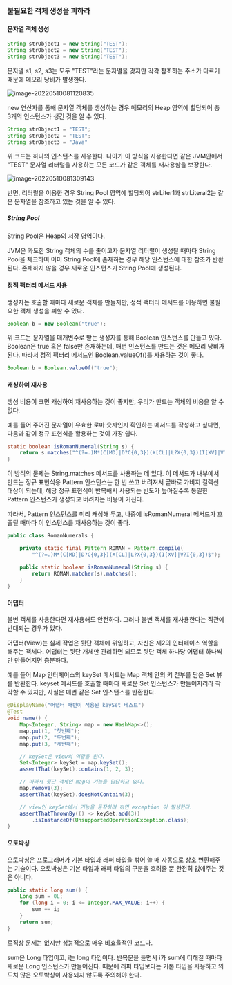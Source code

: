 ### 불필요한 객체 생성을 피하라



#### 문자열 객체 생성

```java
String strObject1 = new String("TEST");
String strObject2 = new String("TEST");
String strObject3 = new String("TEST");
```

문자열 s1, s2, s3는 모두 "TEST"라는 문자열을 갖지만 각각 참조하는 주소가 다르기 때문에 메모리 낭비가 발생한다.

![image-20220510081120835](C:\Users\UserK\AppData\Roaming\Typora\typora-user-images\image-20220510081120835.png)

new 연산자를 통해 문자열 객체를 생성하는 경우 메모리의 Heap 영역에 할당되어 총 3개의 인스턴스가 생긴 것을 알 수 있다.



```java
String strObject1 = "TEST";
String strObject2 = "TEST";
String strObject3 = "Java"
```

위 코드는 하나의 인스턴스를 사용한다. 나아가 이 방식을 사용한다면 같은 JVM안에서 "TEST" 문자열 리터럴을 사용하는 모든 코드가 같은 객체를 재사용함을 보장한다.

![image-20220510081309143](C:\Users\UserK\AppData\Roaming\Typora\typora-user-images\image-20220510081309143.png)

반면, 리터럴을 이용한 경우 String Pool 영역에 할당되어 strLiter1과 strLiteral2는 같은 문자열을 참조하고 있는 것을 알 수 있다.

##### String Pool

String Pool은 Heap의 저장 영역이다. 

JVM은 과도한 String 객체의 수를 줄이고자 문자열 리터럴이 생성될 때마다 String Pool을 체크하여 이미 String Pool에 존재하는 경우 해당 인스턴스에 대한 참조가 반환된다. 존재하지 않을 경우 새로운 인스턴스가 String Pool에 생성된다.



#### 정적 팩터리 메서드 사용

생성자는 호출할 때마다 새로운 객체를 만들지만, 정적 팩터리 메서드를 이용하면 불필요한 객체 생성을 피할 수 있다.

```java
Boolean b = new Boolean("true");
```

위 코드는 문자열을 매개변수로 받는 생성자를 통해 Boolean 인스턴스를 만들고 있다. Boolean은 true 혹은 false만 존재하는데, 매번 인스턴스를 만드는 것은 메모리 낭비가 된다. 따라서 정적 팩터리 메서드인 Boolean.valueOf()를 사용하는 것이 좋다.

```java
Boolean b = Boolean.valueOf("true");
```



#### 캐싱하여 재사용

생성 비용이 크면 캐싱하여 재사용하는 것이 좋지만, 우리가 만드는 객체의 비용을 알 수 없다. 

예를 들어 주어진 문자열이 유효한 로마 숫자인지 확인하는 메서드를 작성하고 싶다면, 다음과 같이 정규 표현식을 활용하는 것이 가장 쉽다.

```java
static boolean isRomanNumeral(String s) {
    return s.matches("^(?=.)M*(C[MD]|D?C{0,3})(X[CL]|L?X{0,3})(I[XV]|V?I{0,3})$");
}
```

이 방식의 문제는 String.matches 메서드를 사용하는 데 있다. 이 메서드가 내부에서 만드는 정규 표현식용 Pattern 인스턴스는 한 번 쓰고 버려져서 곧바로 가비지 컬렉션 대상이 되는데, 해당 정규 표현식이 반복해서 사용되는 빈도가 높아질수록 동일한 Pattern 인스턴스가 생성되고 버려지는 비용이 커진다.

따라서, Pattern 인스턴스를 미리 캐싱해 두고, 나중에 isRomanNumeral 메서드가 호출될 때마다 이 인스턴스를 재사용하는 것이 좋다.

```java
public class RomanNumerals {

    private static final Pattern ROMAN = Pattern.compile(
        "^(?=.)M*(C[MD]|D?C{0,3})(X[CL]|L?X{0,3})(I[XV]|V?I{0,3})$");

    public static boolean isRomanNumeral(String s) {
        return ROMAN.matcher(s).matches();
    }
}
```



#### 어댑터

불변 객체를 사용한다면 재사용해도 안전하다. 그러나 불변 객체를 재사용한다는 직관에 반대되는 경우가 있다.

어댑터(View)는 실제 작업은 뒷단 객체에 위임하고, 자신은 제2의 인터페이스 역할을 해주는 객체다. 어댑터는 뒷단 개체만 관리하면 되므로 뒷단 객체 하나당 어댑터 하나씩만 만들어지면 충분하다.



예를 들어 Map 인터페이스의 keySet 메서드는 Map 객체 안의 키 전부를 담은 Set 뷰를 반환한다. keyset 메서드를 호출할 때마다 새로운 Set 인스턴스가 만들어지리라 착각할 수 있지만, 사실은 매번 같은 Set 인스턴스를 반환한다.

```java
@DisplayName("어댑터 패턴이 적용된 keySet 테스트")
@Test
void name() {
    Map<Integer, String> map = new HashMap<>();
    map.put(1, "첫번째");
    map.put(2, "두번째");
    map.put(3, "세번째");

    // keySet은 view의 역할을 한다.
    Set<Integer> keySet = map.keySet();
    assertThat(keySet).contains(1, 2, 3);

    // 따라서 뒷단 객체인 map이 기능을 담당하고 있다.
    map.remove(3);
    assertThat(keySet).doesNotContain(3);

    // view인 keySet에서 기능을 동작하려 하면 exception 이 발생한다.
    assertThatThrownBy(() -> keySet.add(3))
        .isInstanceOf(UnsupportedOperationException.class);
}
```



#### 오토박싱

오토박싱은 프로그래머가 기본 타입과 래퍼 타입을 섞어 쓸 때 자동으로 상호 변환해주는 기술이다. 오토박싱은 기본 타입과 래퍼 타입의 구분을 흐려줄 뿐 완전히 없애주는 것은 아니다.

```java
public static long sum() {
    Long sum = 0L;
    for (long i = 0; i <= Integer.MAX_VALUE; i++) {
        sum += i;
    }
    return sum;
}
```

로직상 문제는 없지만 성능적으로 매우 비효율적인 코드다. 

sum은 Long 타입이고, i는 long 타입이다. 반복문을 돌면서 i가 sum에 더해질 때마다 새로운 Long 인스턴스가 만들어진다. 때문에 래퍼 타입보다는 기본 타입을 사용하고 의도치 않은 오토박싱이 사용되지 않도록 주의해야 한다.